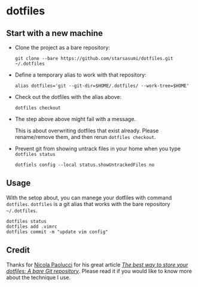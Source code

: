 # dotfiles

## Start with a new machine

- Clone the project as a bare repository:

      git clone --bare https://github.com/starsasumi/dotfiles.git ~/.dotfiles

- Define a temporary alias to work with that repository:

      alias dotfiles='git --git-dir=$HOME/.dotfiles/ --work-tree=$HOME'

- Check out the dotfiles with the alias above:

      dotfiles checkout

- The step above above might fail with a message.

  This is about overwriting dotfiles that exist already. Please rename/remove them, and then rerun `dotfiles checkout`.

- Prevent git from showing untrack files in your home when you type `dotfiles status`

      dotfiels config --local status.showUntrackedFiles no

## Usage

With the setop about, you can manege your dotfiles with command `dotfiles`. `dotfiles` is a git alias that works with the bare repository `~/.dotfiles`.

    dotfiles status
    dotfiles add .vimrc
    dotfiles commit -m "update vim config"

## Credit

Thanks for [Nicola Paolucci](https://developer.atlassian.com/blog/authors/npaolucci) for his great article _[The best way to store your dotfiles: A bare Git repository](https://developer.atlassian.com/blog/2016/02/best-way-to-store-dotfiles-git-bare-repo/)_. Please read it if you would like to know more about the technique I use.
